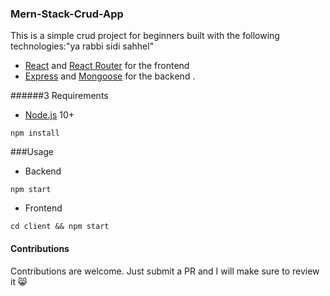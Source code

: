 ### Mern-Stack-Crud-App

This is a simple crud project for beginners built with the following technologies:"ya rabbi sidi sahhel"
- [React](https://facebook.github.io/react/) and [React Router](https://reacttraining.com/react-router/) for the frontend
- [Express](http://expressjs.com/) and [Mongoose](http://mongoosejs.com/) for the backend .

 ######3 Requirements

- [Node.js](https://nodejs.org/en/) 10+

```shell
npm install
```


###Usage

- Backend
```shell
npm start
```

- Frontend
```shell
cd client && npm start
```

#### Contributions
Contributions are welcome. Just submit a PR and I will make sure to review it 😸
